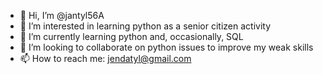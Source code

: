 - 👋 Hi, I’m @jantyl56A
- 👀 I’m interested in learning python as a senior citizen activity
- 🌱 I’m currently learning python and, occasionally, SQL
- 💞️ I’m looking to collaborate on python issues to improve my weak skills
- 📫 How to reach me: jendatyl@gmail.com

<!---
jantyl56A/jantyl56A is a ✨ special ✨ repository because its `README.md` (this file) appears on your GitHub profile.
You can click the Preview link to take a look at your changes.
--->
